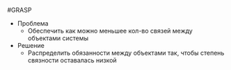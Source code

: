 #GRASP 

- Проблема
	- Обеспечить как можно меньшее кол-во связей между объектами системы
- Решение
	- Распределить обязанности между объектами так, чтобы степень связности оставалась низкой